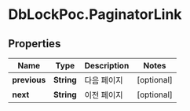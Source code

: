 # DbLockPoc.PaginatorLink

## Properties
Name | Type | Description | Notes
------------ | ------------- | ------------- | -------------
**previous** | **String** | 다음 페이지 | [optional] 
**next** | **String** | 이전 페이지 | [optional] 


